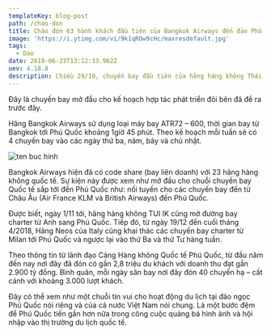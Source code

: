 ```yaml
---
templateKey: blog-post
path: /chao-don
title: Chào đón 63 hành khách đầu tiên của Bangkok Airways đến đảo Phú Quốc
image: 'https://i.ytimg.com/vi/9k1qROw9cHc/maxresdefault.jpg' 
tags:
  - Dao
date: 2019-06-23T13:12:33.962Z
uev: 4.18.8
description: Chiều 29/10, chuyến bay đầu tiên của hãng hàng không Thái Lan – Bangkok Airways mang số hiệu PG991 chở 63 hành khách đã đáp xuống sân bay Phú Quốc (Kiên Giang). 
---
```

Đây là chuyến bay mở đầu cho kế hoạch hợp tác phát triển đôi bên đã đề ra trước đây.

Hãng Bangkok Airways sử dụng loại máy bay ATR72 – 600, thời gian bay từ Bangkok tới Phú Quốc khoảng 1giờ 45 phút. Theo kế hoạch mỗi tuần sẽ có 4 chuyến bay vào các ngày thứ ba, năm, bảy và chủ nhật.

![ten buc hinh](https://phuquocxanh.com/vi/wp-content/uploads/2017/10/du-lic-phu-quoc-gia-re-1-2018-768x478.jpg "ten buc hinh")

Bangkok Airways hiện đã có code share (bay liên doanh) với 23 hãng hàng không quốc tế. Sự kiện này được xem như mở đầu cho chuỗi chuyến bay Quốc tế sắp tới đến Phú Quốc như: nối tuyến cho các chuyến bay đến từ Châu Âu (Air France KLM và British Airways) đến Phú Quốc.

Được biết, ngày 1/11 tới, hãng hàng không TUI IK cũng mở đường bay charter từ Anh sang Phú Quốc. Tiếp đó, từ ngày 19/12 đến cuối tháng 4/2018, Hãng Neos của Italy cũng khai thác các chuyến bay charter từ Milan tới Phú Quốc và ngược lại vào thứ Ba và thứ Tư hàng tuần.

Theo thông tin từ lãnh đạo Cảng Hàng không Quốc tế Phú Quốc, từ đầu năm đến nay nơi đây đã đón có gần 2,8 triệu du khách với doanh thu đạt gần 2.900 tỷ đồng. Bình quân, mỗi ngày sân bay nơi đây đón 40 chuyến hạ – cất cánh với khoảng 3.000 lượt khách.

Đây có thể xem như một chuỗi tin vui cho hoạt động du lịch tại đảo ngọc Phú Quốc nói riêng và của cả nước Việt Nam nói chung. Là một bước đệm để Phú Quốc tiến gần hơn nữa trong công cuộc quảng bá hình ảnh và hội nhập vào thị trường du lịch quốc tế.